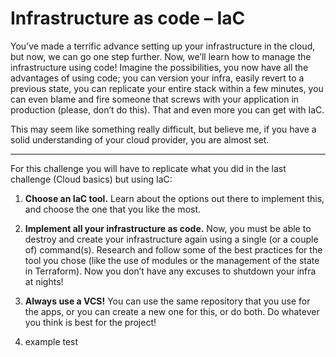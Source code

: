 # Infrastructure as code – IaC

You’ve made a terrific advance setting up your infrastructure in the cloud, but now, we can go one step further. Now, we’ll learn how to manage the infrastructure using code! Imagine the possibilities, you now have all the advantages of using code; you can version your infra, easily revert to a previous state, you can replicate your entire stack within a few minutes,  you can even blame and fire someone that screws with your application in production (please, don’t do this). That and even more you can get with IaC.

This may seem like something really difficult, but believe me, if you have a solid understanding of your cloud provider, you are almost set.  

---
For this challenge you will have to replicate what you did in the last challenge (Cloud basics) but using IaC:

1. **Choose an IaC tool.** Learn about the options out there to implement this, and choose the one that you like the most.  

2. **Implement all your infrastructure as code.** Now, you must be able to destroy and create your infrastructure again using a single (or a couple of) command(s). Research and follow some of the best practices for the tool you chose (like the use of modules or the management of the state in Terraform). Now you don’t have any excuses to shutdown your infra at nights!

3. **Always use a VCS!** You can use the same repository that you use for the apps, or you can create a new one for this, or do both. Do whatever you think is best for the project!

4. example test